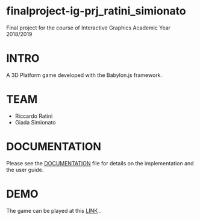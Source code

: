 # finalproject-ig-prj_ratini_simionato
Final project for the course of Interactive Graphics Academic Year 2018/2019

# INTRO
A 3D Platform game developed with the Babylon.js framework.

# TEAM
* Riccardo Ratini
* Giada Simionato

# DOCUMENTATION
Please see the [DOCUMENTATION]() file for details on the implementation and the user guide.

# DEMO
The game can be played at this [LINK](https://sapienzainteractivegraphicscourse.github.io/finalproject-ig-prj_ratini_simionato/) .

